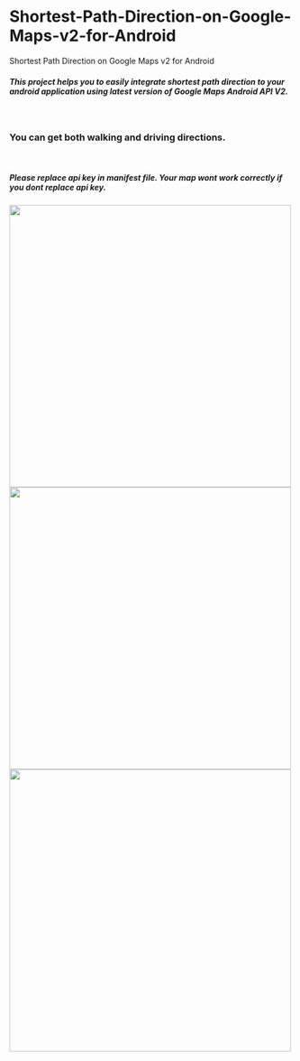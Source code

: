 Shortest-Path-Direction-on-Google-Maps-v2-for-Android
=====================================================

Shortest Path Direction on Google Maps v2 for Android

<h5>This project helps you to easily integrate shortest path direction to your android application using latest version of Google Maps Android API V2.</h1> <br/> <h3>You can get both walking and driving directions.</h5>
<br/>
<h5>Please replace api key in manifest file. Your map wont work correctly if you dont replace api key. </h5>

<img height="500" src="http://img507.imageshack.us/img507/2467/device20130327020718.png"/>
<img height="500" src="http://img89.imageshack.us/img89/640/device20130327020542.png"/>
<img height="500" src="http://img62.imageshack.us/img62/9837/device20130327020429.png"/>
 
